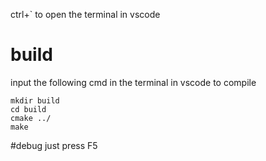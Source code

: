 
ctrl+` to open the terminal in vscode

# build

input the following cmd in the terminal in vscode to compile
 
```
mkdir build
cd build
cmake ../
make
```

#debug
just press F5